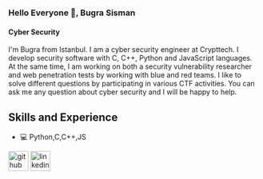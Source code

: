 ### Hello Everyone 👋, Bugra Sisman
#### Cyber Security 
I'm Bugra from Istanbul. I am a cyber security engineer at Crypttech. I develop security software with C, C++, Python and JavaScript languages. At the same time, I am working on both a security vulnerability researcher and web penetration tests by working with blue and red teams. I like to solve different questions by participating in various CTF activities. You can ask me any question about cyber security and I will be happy to help.

## Skills and Experience
* 💻 Python,C,C++,JS


[<img src='https://cdn.jsdelivr.net/npm/simple-icons@3.0.1/icons/github.svg' alt='github' height='40'>](https://github.com/bgrsmn)  [<img src='https://cdn.jsdelivr.net/npm/simple-icons@3.0.1/icons/linkedin.svg' alt='linkedin' height='40'>](https://www.linkedin.com/in/bgrsmn/)  

